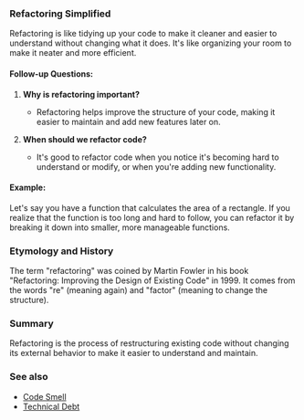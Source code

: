 ### Refactoring Simplified

Refactoring is like tidying up your code to make it cleaner and easier to
understand without changing what it does. It's like organizing your room to
make it neater and more efficient.

#### Follow-up Questions:

1. **Why is refactoring important?**
   - Refactoring helps improve the structure of your code, making it easier to
     maintain and add new features later on.

2. **When should we refactor code?**
   - It's good to refactor code when you notice it's becoming hard to
     understand or modify, or when you're adding new functionality.

#### Example:

Let's say you have a function that calculates the area of a rectangle. If you
realize that the function is too long and hard to follow, you can refactor it
by breaking it down into smaller, more manageable functions.

### Etymology and History

The term "refactoring" was coined by Martin Fowler in his book "Refactoring:
Improving the Design of Existing Code" in 1999. It comes from the words
"re" (meaning again) and "factor" (meaning to change the structure).

### Summary

Refactoring is the process of restructuring existing code without changing its
external behavior to make it easier to understand and maintain.

### See also

- [Code Smell](?concept=code+smell&specialist_role=software+architect&target_audience=junior+developer)
- [Technical Debt](?concept=technical+debt&specialist_role=software+architect&target_audience=junior+developer)